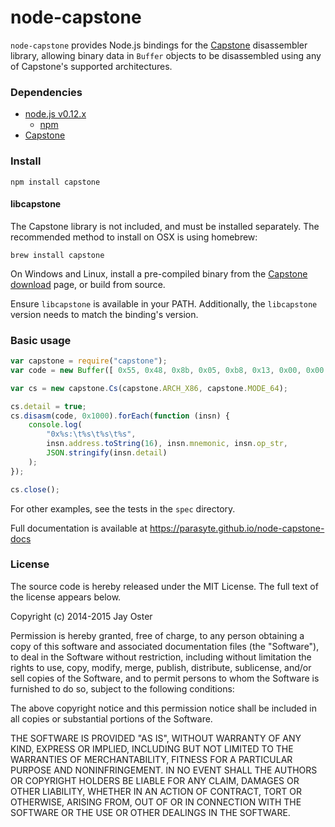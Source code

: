 # node-capstone

`node-capstone` provides Node.js bindings for the
[Capstone](https://github.com/aquynh/capstone) disassembler library, allowing
binary data in `Buffer` objects to be disassembled using any of Capstone's
supported architectures.

### Dependencies

* [node.js v0.12.x](https://nodejs.org/)
    * [npm](https://www.npmjs.org/)
* [Capstone](http://www.capstone-engine.org/)


### Install

`npm install capstone`

#### libcapstone

The Capstone library is not included, and must be installed separately. The
recommended method to install on OSX is using homebrew:

`brew install capstone`

On Windows and Linux, install a pre-compiled binary from the
[Capstone download](http://www.capstone-engine.org/download.html) page, or
build from source.

Ensure `libcapstone` is available in your PATH. Additionally, the `libcapstone`
version needs to match the binding's version.

### Basic usage

```javascript
var capstone = require("capstone");
var code = new Buffer([ 0x55, 0x48, 0x8b, 0x05, 0xb8, 0x13, 0x00, 0x00 ]);

var cs = new capstone.Cs(capstone.ARCH_X86, capstone.MODE_64);

cs.detail = true;
cs.disasm(code, 0x1000).forEach(function (insn) {
    console.log(
        "0x%s:\t%s\t%s\t%s",
        insn.address.toString(16), insn.mnemonic, insn.op_str,
        JSON.stringify(insn.detail)
    );
});

cs.close();
```

For other examples, see the tests in the `spec` directory.

Full documentation is available at https://parasyte.github.io/node-capstone-docs

### License

The source code is hereby released under the MIT License. The full text of the
license appears below.

Copyright (c) 2014-2015 Jay Oster

Permission is hereby granted, free of charge, to any person obtaining a copy of
this software and associated documentation files (the "Software"), to deal in
the Software without restriction, including without limitation the rights to
use, copy, modify, merge, publish, distribute, sublicense, and/or sell copies of
the Software, and to permit persons to whom the Software is furnished to do so,
subject to the following conditions:

The above copyright notice and this permission notice shall be included in all
copies or substantial portions of the Software.

THE SOFTWARE IS PROVIDED "AS IS", WITHOUT WARRANTY OF ANY KIND, EXPRESS OR
IMPLIED, INCLUDING BUT NOT LIMITED TO THE WARRANTIES OF MERCHANTABILITY,
FITNESS FOR A PARTICULAR PURPOSE AND NONINFRINGEMENT. IN NO EVENT SHALL THE
AUTHORS OR COPYRIGHT HOLDERS BE LIABLE FOR ANY CLAIM, DAMAGES OR OTHER
LIABILITY, WHETHER IN AN ACTION OF CONTRACT, TORT OR OTHERWISE, ARISING FROM,
OUT OF OR IN CONNECTION WITH THE SOFTWARE OR THE USE OR OTHER DEALINGS IN THE
SOFTWARE.
